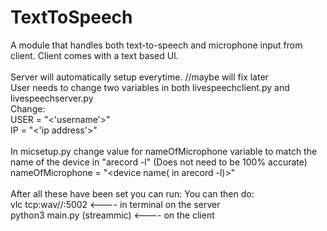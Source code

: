 # TextToSpeech
A module that handles both text-to-speech and microphone input from client. Client comes with a text based UI.
<br>
<br>
Server will automatically setup everytime. //maybe will fix later<br>
User needs to change two variables in both livespeechclient.py and livespeechserver.py<br>
Change:<br>
USER = "<'username'>"<br>
IP = "<'ip address'>"<br>
<br>
In micsetup.py change value for nameOfMicrophone variable to match the name of the device in "arecord -l" (Does not need to be 100% accurate)
nameOfMicrophone = "<device name( in arecord -l)>"  
<br>
After all these have been set you can run:
You can then do:<br>
vlc tcp:wav//<ClientsIP>:5002 <----  in terminal on the server <br>
python3 main.py (streammic)   <----  on the client
<br>
